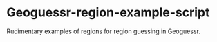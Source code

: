 # Geoguessr-region-example-script
Rudimentary examples of regions for region guessing in Geoguessr.
